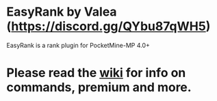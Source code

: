 # EasyRank by Valea (https://discord.gg/QYbu87qWH5)
EasyRank is a rank plugin for PocketMine-MP 4.0+
# Please read the [wiki](https://github.com/Valea-Network/EasyRank/wiki) for info on commands, premium and more.
